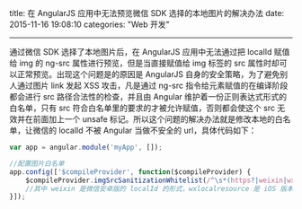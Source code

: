 ﻿title: 在 AngularJS 应用中无法预览微信 SDK 选择的本地图片的解决办法
date: 2015-11-16 19:08:10
categories: "Web 开发"

---

通过微信 SDK 选择了本地图片后，在 AngularJS 应用中无法通过把 localId 赋值给 img 的 ng-src 属性进行预览，但是当直接赋值给 img 标签的 src 属性时却可以正常预览。出现这个问题是的原因是 AngularJS 自身的安全策略，为了避免别人通过图片 link 发起 XSS 攻击，凡是通过 ng-src 指令给元素赋值的在编译阶段都会进行 src 路径合法性的检查，并且由 Angular 维护着一份正则表达式形式的白名单，只有 src 符合白名单里的要求的才被允许赋值，否则都会使这个 src 无效并在前面加上一个 unsafe 标记。所以这个问题的解决办法就是修改本地的白名单，让微信的 localId 不被 Angular 当做不安全的 url，具体代码如下：
```javascript
var app = angular.module('myApp', []);

//配置图片白名单
app.config(['$compileProvider', function($compileProvider) {
    $compileProvider.imgSrcSanitizationWhitelist(/^\s*(https?|weixin|wxlocalresource):/);
    //其中 weixin 是微信安卓版的 localId 的形式，wxlocalresource 是 iOS 版本的 localId 形式
}]);

```




